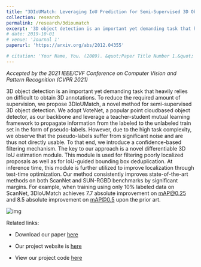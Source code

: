 ```yaml
---
title: "3DIoUMatch: Leveraging IoU Prediction for Semi-Supervised 3D Object Detection"
collection: research
permalink: /research/3dioumatch
excerpt: '3D object detection is an important yet demanding task that heavily relies on difficult to obtain 3D annotations. To reduce the required amount of supervision, we propose 3DIoUMatch, a novel method for semi-supervised 3D object detection. We adopt VoteNet, a popular point cloudbased object detector, as our backbone and leverage a teacher-student mutual learning framework to propagate information from the labeled to the unlabeled train set in the form of pseudo-labels. However, due to the high task complexity, we observe that the pseudo-labels suffer from significant noise and are thus not directly usable. To that end, we introduce a confidence-based filtering mechanism. The key to our approach is a novel differentiable 3D IoU estimation module. This module is used for filtering poorly localized proposals as well as for IoU-guided bounding box deduplication. At inference time, this module is further utilized to improve localization through test-time optimization. Our method consistently improves state-of-the-art methods on both ScanNet and SUN-RGBD benchmarks by significant margins. For example, when training using only 10% labeled data on ScanNet, 3DIoUMatch achieves 7.7 absolute improvement on mAP@0.25 and 8.5 absolute improvement on mAP@0.5 upon the prior art.'
# date: 2019-10-01
# venue: 'Journal 1'
paperurl: 'https://arxiv.org/abs/2012.04355'

# citation: 'Your Name, You. (2009). &quot;Paper Title Number 1.&quot; <i>Journal 1</i>. 1(1).'
---
```

*Accepted by the 2021 IEEE/CVF Conference on Computer Vision and Pattern Recognition (CVPR 2021)*

3D object detection is an important yet demanding task that heavily relies on difficult to obtain 3D annotations. To reduce the required amount of supervision, we propose 3DIoUMatch, a novel method for semi-supervised 3D object detection. We adopt VoteNet, a popular point cloudbased object detector, as our backbone and leverage a teacher-student mutual learning framework to propagate information from the labeled to the unlabeled train set in the form of pseudo-labels. However, due to the high task complexity, we observe that the pseudo-labels suffer from significant noise and are thus not directly usable. To that end, we introduce a confidence-based filtering mechanism. The key to our approach is a novel differentiable 3D IoU estimation module. This module is used for filtering poorly localized proposals as well as for IoU-guided bounding box deduplication. At inference time, this module is further utilized to improve localization through test-time optimization. Our method consistently improves state-of-the-art methods on both ScanNet and SUN-RGBD benchmarks by significant margins. For example, when training using only 10% labeled data on ScanNet, 3DIoUMatch achieves 7.7 absolute improvement on mAP@0.25 and 8.5 absolute improvement on mAP@0.5 upon the prior art.

![img](../images/3dioumatch_pipeline.png)

Related links: 

* Download our paper [here](https://arxiv.org/abs/2012.04355)

* Our project website is [here](https://thu17cyz.github.io/3DIoUMatch)

* View our project code [here](https://github.com/THU17cyz/3DIoUMatch)
